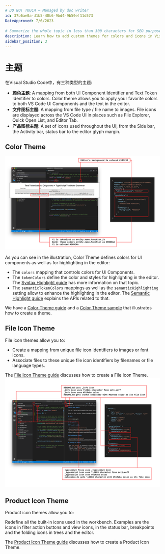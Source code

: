 ```yaml
---
# DO NOT TOUCH — Managed by doc writer
id: 37b6ae0a-d1b5-48b6-9bd4-9b50ef11d573
DateApproved: 7/6/2023

# Summarize the whole topic in less than 300 characters for SEO purpose
description: Learn how to add custom themes for colors and icons in Visual Studio Code.
sidebar_position: 3
---
```


# 主题

在Visual Studio Code中，有三种类型的主题:

- **颜色主题**: A mapping from both UI Component Identifier and Text Token Identifier to colors. Color theme allows you to apply your favorite colors to both VS Code UI Components and the text in the editor.
- **文件图标主题**: A mapping from file type / file name to images. File icons are displayed across the VS Code UI in places such as File Explorer, Quick Open List, and Editor Tab.
- **产品图标主题**: A set of icons used throughout the UI, from the Side bar, the Activity bar, status bar to the editor glyph margin.

## Color Theme

![color-theme](images/theming/color-theme.png)

As you can see in the illustration, Color Theme defines colors for UI components as well as for highlighting in the editor:

- The `colors` mapping that controls colors for UI Components.
- The `tokenColors` define the color and styles for highlighting in the editor. The [Syntax Highlight guide](/api/language-extensions/syntax-highlight-guide) has more information on that topic.
- The `semanticTokenColors` mappings as well as the `semanticHighlighting` setting allow to enhance the highlighting in the editor. The [Semantic Highlight guide](/api/language-extensions/semantic-highlight-guide) explains the APIs related to that.

We have a [Color Theme guide](/api/extension-guides/color-theme) and a [Color Theme sample](https://github.com/microsoft/vscode-extension-samples/tree/main/theme-sample) that illustrates how to create a theme.

## File Icon Theme

File icon themes allow you to:

- Create a mapping from unique file icon identifiers to images or font icons.
- Associate files to these unique file icon identifiers by filenames or file language types.

The [File Icon Theme guide](/api/extension-guides/file-icon-theme) discusses how to create a File Icon Theme.
![file-icon-theme](images/theming/file-icon-theme.png)

## Product Icon Theme

Product icon themes allow you to:

Redefine all the built-in icons used in the workbench. Examples are the icons in filter action buttons and view icons, in the status bar, breakpoints and the folding icons in trees and the editor.

The [Product Icon Theme guide](/api/extension-guides/product-icon-theme) discusses how to create a Product Icon Theme.
